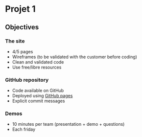 # Projet 1

## Objectives

### The site

- 4/5 pages
- Wireframes (to be validated with the customer before coding)
- Clean and validated code
- Use free/libre resources

### GitHub repository

- Code available on GitHub
- Deployed using [GitHub pages](https://pages.github.com/)
- Explicit commit messages

### Demos

- 10 minutes per team (presentation + demo + questions)
- Each friday

